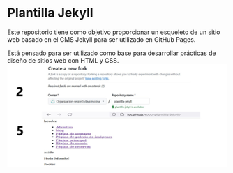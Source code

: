 # Plantilla Jekyll

Este repositorio tiene como objetivo proporcionar un esqueleto de un sitio web basado en el CMS Jekyll para ser utilizado en GitHub Pages.

Está pensado para ser utilizado como base para desarrollar prácticas de diseño de sitios web con HTML y CSS.
![](https://github.com/Organizacion-sesion3-davidmolina/plantilla-jekyll/blob/master/Tema_4.jpg)
